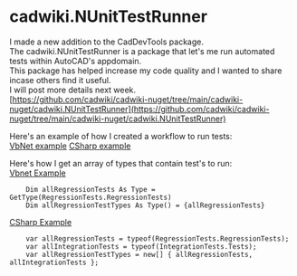 ﻿# cadwiki.NUnitTestRunner  
I made a new addition to the CadDevTools package.  
The cadwiki.NUnitTestRunner is a package that let's me run automated tests within AutoCAD's appdomain.  
This package has helped increase my code quality and I wanted to share incase others find it useful.  
I will post more details next week.  
[https://github.com/cadwiki/cadwiki-nuget/tree/main/cadwiki-nuget/cadwiki.NUnitTestRunner](https://github.com/cadwiki/cadwiki-nuget/tree/main/cadwiki-nuget/cadwiki.NUnitTestRunner)  

Here's an example of how I created a workflow to run tests:  
[VbNet example](https://github.com/cadwiki/cadwiki-nuget-examples/blob/main/VbNetApp/MainApp/Workflows/NUnitTestRunner.vb)
[CSharp example](https://github.com/cadwiki/cadwiki-nuget-examples/blob/main/CSharpApp/MainApp/Workflows/NUnitTestRunner.cs)

Here's how I get an array of types that contain test's to run:  
[Vbnet Example](https://github.com/cadwiki/cadwiki-nuget-examples/blob/main/VbNetApp/MainApp/UiRibbon/Panels/Test.vb)  
```
    Dim allRegressionTests As Type = GetType(RegressionTests.RegressionTests)
    Dim allRegressionTestTypes As Type() = {allRegressionTests}
```
[CSharp Example](https://github.com/cadwiki/cadwiki-nuget-examples/blob/main/CSharpApp/MainApp/UiRibbon/Panels/Test.cs)  
```
    var allRegressionTests = typeof(RegressionTests.RegressionTests);
    var allIntegrationTests = typeof(IntegrationTests.Tests);
    var allRegressionTestTypes = new[] { allRegressionTests, allIntegrationTests };
```
